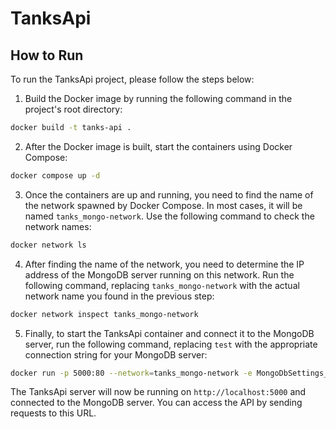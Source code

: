 # TanksApi

## How to Run

To run the TanksApi project, please follow the steps below:

1. Build the Docker image by running the following command in the project's root directory:

```bash
docker build -t tanks-api .
```


2. After the Docker image is built, start the containers using Docker Compose:

```bash
docker compose up -d
```


3. Once the containers are up and running, you need to find the name of the network spawned by Docker Compose. In most cases, it will be named `tanks_mongo-network`. Use the following command to check the network names:

```bash
docker network ls
```

4. After finding the name of the network, you need to determine the IP address of the MongoDB server running on this network. Run the following command, replacing `tanks_mongo-network` with the actual network name you found in the previous step:

```bash
docker network inspect tanks_mongo-network
```

5. Finally, to start the TanksApi container and connect it to the MongoDB server, run the following command, replacing `test` with the appropriate connection string for your MongoDB server:

```bash
docker run -p 5000:80 --network=tanks_mongo-network -e MongoDbSettings__ConnectionString=test tanks-api
```

The TanksApi server will now be running on `http://localhost:5000` and connected to the MongoDB server. You can access the API by sending requests to this URL.
